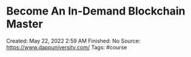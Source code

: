 # Become An In-Demand Blockchain Master

Created: May 22, 2022 2:59 AM
Finished: No
Source: https://www.dappuniversity.com/
Tags: #course